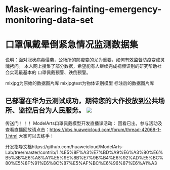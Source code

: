 # Mask-wearing-fainting-emergency-monitoring-data-set
# 口罩佩戴晕倒紧急情况监测数据集
说明：面对冠状病毒侵袭，公场所的防疫变的尤为重要，如何有效监督防疫变成灵魂拷问。
本人网上搜集了部分数据，希望能有人继续完成视频识别的研究帮助社会实现最基本的
口罩佩戴预警、跌倒预警。

mixjpg为原始的数据图片库
mixjpgtest为物体识别模型 标注后的数据图片库

已部署在华为云测试成功，期待您的大作投放到公共场所、监控后台为人民服务。
![](Mask-wearing-fainting-emergency-monitoring-data-set/地铁未戴口罩.jpg)
---------------------------------------------------------------------------------------------------------------
传送门！！！
ModelArts口罩佩戴模型开发直播课活动：
回看已出，参与活动及查看直播回放请点击：https://bbs.huaweicloud.com/forum/thread-42068-1-1.html
大家可以去练手！

开发指导文档https://github.com/huaweicloud/ModelArts-Lab/tree/master/contrib/1.%E5%8F%A3%E7%BD%A9%E6%A3%80%E6%B5%8B%E6%A8%A1%E5%9E%8B%E7%9B%B4%E6%92%AD%E5%BC%80%E5%8F%91%E6%8C%87%E5%AF%BC%E6%96%87%E6%A1%A3
